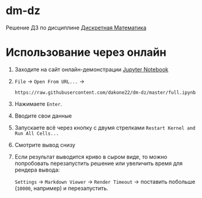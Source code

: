 # dm-dz

Решение ДЗ по дисциплине [Дискретная Математика](https://e-learning.bmstu.ru/iu6/course/view.php?id=215)


# Использование через онлайн

1. Заходите на сайт онлайн-демонстрации [Jupyter Notebook](https://jupyter.org/try-jupyter/)
2. `File` -> `Open From URL...` ->
   ```
   https://raw.githubusercontent.com/dakone22/dm-dz/master/full.ipynb
   ```
3. Нажимаете `Enter`.
4. Вводите свои данные
5. Запускаете всё через кнопку с двумя стрелками `Restart Kernel and Run All Cells...`
6. Смотрите вывод снизу
7. Если результат выводится криво в сыром виде, то можно попробовать перезапустить решение или увеличить время для рендера вывода:
   
   `Settings` -> `Markdown Viewer` -> `Render Timeout` -> поставить побольше (`10000`, например) и перезапустить.
